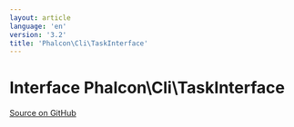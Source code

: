 ```yaml
---
layout: article
language: 'en'
version: '3.2'
title: 'Phalcon\Cli\TaskInterface'
---
```

# Interface **Phalcon\Cli\TaskInterface**

<a href="https://github.com/phalcon/cphalcon/tree/v3.2.0/phalcon/cli/taskinterface.zep" class="btn btn-default btn-sm">Source on GitHub</a>

